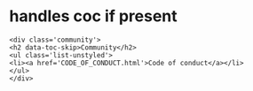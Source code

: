 # handles coc if present

    <div class='community'>
    <h2 data-toc-skip>Community</h2>
    <ul class='list-unstyled'>
    <li><a href='CODE_OF_CONDUCT.html'>Code of conduct</a></li>
    </ul>
    </div>


